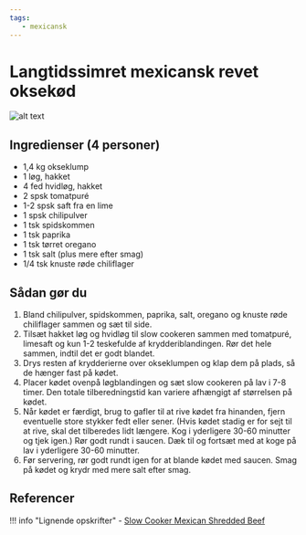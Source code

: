 ```yaml
---
tags:
   - mexicansk
---
```


# Langtidssimret mexicansk revet oksekød

![alt text](../../attachments/langtidssimret-mexicansk-revet-oksekød.png)

## Ingredienser (4 personer)
- 1,4 kg okseklump
- 1 løg, hakket
- 4 fed hvidløg, hakket
- 2 spsk tomatpuré
- 1-2 spsk saft fra en lime
- 1 spsk chilipulver
- 1 tsk spidskommen
- 1 tsk paprika
- 1 tsk tørret oregano
- 1 tsk salt (plus mere efter smag)
- 1/4 tsk knuste røde chiliflager

## Sådan gør du
1. Bland chilipulver, spidskommen, paprika, salt, oregano og knuste røde chiliflager sammen og sæt til side.
2. Tilsæt hakket løg og hvidløg til slow cookeren sammen med tomatpuré, limesaft og kun 1-2 teskefulde af krydderiblandingen. Rør det hele sammen, indtil det er godt blandet.
3. Drys resten af krydderierne over okseklumpen og klap dem på plads, så de hænger fast på kødet.
4. Placer kødet ovenpå løgblandingen og sæt slow cookeren på lav i 7-8 timer. Den totale tilberedningstid kan variere afhængigt af størrelsen på kødet.
5. Når kødet er færdigt, brug to gafler til at rive kødet fra hinanden, fjern eventuelle store stykker fedt eller sener. (Hvis kødet stadig er for sejt til at rive, skal det tilberedes lidt længere. Kog i yderligere 30-60 minutter og tjek igen.) Rør godt rundt i saucen. Dæk til og fortsæt med at koge på lav i yderligere 30-60 minutter.
6. Før servering, rør godt rundt igen for at blande kødet med saucen. Smag på kødet og krydr med mere salt efter smag.

## Referencer

!!! info "Lignende opskrifter"
    - [Slow Cooker Mexican Shredded Beef](https://www.foxandbriar.com/slow-cooker-mexican-shredded-beef/)